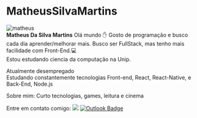 

# MatheusSilvaMartins
<img src="http://github.com/MatheusSilvaMartins.png" alt="matheus"/> <br/>
**Matheus Da Silva Martins** Olá mundo :hand: Gosto de programação e busco cada dia aprender/melhorar mais. Busco ser FullStack, mas tenho mais facilidade com Front-End.:computer: 
<br/>Estou estudando ciencia da computação na Unip.

Atualmente desempregado <br/>
Estudando constantemente tecnologias Front-end, React, React-Native, e Back-End, Node.js

Sobre mim: Curto tecnologias, games, leitura e cinema

Entre em contato comigo: [![](https://img.shields.io/badge/Linkedin-blue)](https://www.linkedin.com/in/matheus-martins-8a031015b/) [![Outlook Badge](https://img.shields.io/badge/Outlook-blue)](mailto:matheus_smartins96@hotmail.com)

<!---
- 👋 Hi, I’m @MatheusSilvaMartins
- 👀 I’m interested in ...
- 🌱 I’m currently learning ...
- 💞️ I’m looking to collaborate on ...
- 📫 How to reach me ...
MatheusSilvaMartins/MatheusSilvaMartins is a ✨ special ✨ repository because its `README.md` (this file) appears on your GitHub profile.
You can click the Preview link to take a look at your changes.
--->
